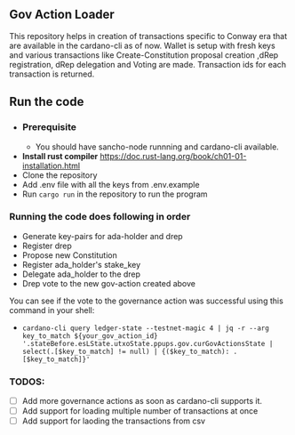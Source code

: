 ## Gov Action Loader 
This repository helps in creation of transactions specific to Conway era that are available in the cardano-cli as of now. Wallet is setup with fresh keys and various transactions like Create-Constitution proposal creation ,dRep registration, dRep delegation and Voting are made. Transaction ids for each transaction is returned.


## Run the code 
- ### Prerequisite 
    - You should have sancho-node runnning and cardano-cli available.
- **Install rust compiler**
https://doc.rust-lang.org/book/ch01-01-installation.html
- Clone the repository
- Add .env file with all the keys from .env.example
- Run `cargo run` in the repository to run the program


### Running the code does following in order
- Generate key-pairs for ada-holder and drep
- Register drep 
- Propose new Constitution
- Register ada_holder's stake_key 
- Delegate ada_holder to the drep 
- Drep vote to the new gov-action created above

You can see if the vote to the governance action was successful using this command in your shell:
- `cardano-cli query ledger-state --testnet-magic 4 | jq -r --arg key_to_match ${your_gov_action_id} '.stateBefore.esLState.utxoState.ppups.gov.curGovActionsState | select(.[$key_to_match] != null) | {($key_to_match): .[$key_to_match]}'`



### TODOS:
 - [ ] Add more governance actions as soon as cardano-cli supports it.
 - [ ] Add support for loading multiple number of transactions at once
 - [ ] Add support for laoding the transactions from csv